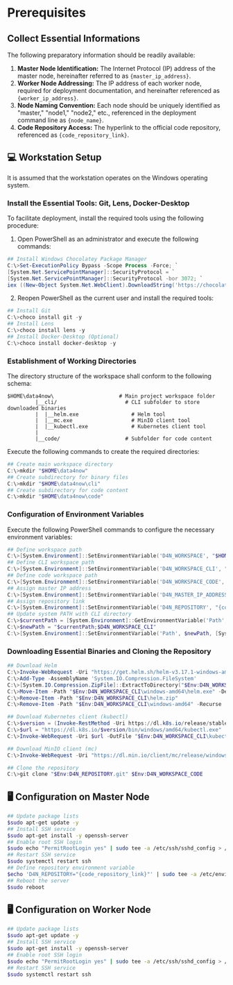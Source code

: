 # Prerequisites

## Collect Essential Informations

The following preparatory information should be readily available:

1. **Master Node Identification:** The Internet Protocol (IP) address of the master node, hereinafter referred to as `{master_ip_address}`.
2. **Worker Node Addressing:** The IP address of each worker node, required for deployment documentation, and hereinafter referenced as `{worker_ip_address}`.
3. **Node Naming Convention:** Each node should be uniquely identified as "master," "node1," "node2," etc., referenced in the deployment command line as `{node_name}`.
4. **Code Repository Access:** The hyperlink to the official code repository, referenced as `{code_repository_link}`.

## 💻 Workstation Setup

It is assumed that the workstation operates on the Windows operating system.

### Install the Essential Tools: Git, Lens, Docker-Desktop

To facilitate deployment, install the required tools using the following procedure:

1. Open PowerShell as an administrator and execute the following commands:

```powershell
## Install Windows Chocolatey Package Manager
C:\>Set-ExecutionPolicy Bypass -Scope Process -Force; `
[System.Net.ServicePointManager]::SecurityProtocol = `
[System.Net.ServicePointManager]::SecurityProtocol -bor 3072; `
iex ((New-Object System.Net.WebClient).DownloadString('https://chocolatey.org/install.ps1'))
```

2. Reopen PowerShell as the current user and install the required tools:

```powershell
## Install Git
C:\>choco install git -y
## Install Lens
C:\>choco install lens -y
## Install Docker-Desktop (Optional)
C:\>choco install docker-desktop -y
```

### Establishment of Working Directories

The directory structure of the workspace shall conform to the following schema:

```
$HOME\data4now\                     # Main project workspace folder
         |__cli/                      # CLI subfolder to store downloaded binaries
         |  |__helm.exe                 # Helm tool
         |  |__mc.exe                   # MinIO client tool
         |  |__kubectl.exe              # Kubernetes client tool
         |
         |__code/                     # Subfolder for code content
```

Execute the following commands to create the required directories:

```powershell
## Create main workspace directory
C:\>mkdir "$HOME\data4now"
## Create subdirectory for binary files
C:\>mkdir "$HOME\data4now\cli"
## Create subdirectory for code content
C:\>mkdir "$HOME\data4now\code"
```

### Configuration of Environment Variables

Execute the following PowerShell commands to configure the necessary environment variables:

```powershell
## Define workspace path
C:\>[System.Environment]::SetEnvironmentVariable('D4N_WORKSPACE', "$HOME\data4now", [System.EnvironmentVariableTarget]::User)
## Define CLI workspace path
C:\>[System.Environment]::SetEnvironmentVariable('D4N_WORKSPACE_CLI', "$HOME\data4now\cli", [System.EnvironmentVariableTarget]::User)
## Define code workspace path
C:\>[System.Environment]::SetEnvironmentVariable('D4N_WORKSPACE_CODE', "$HOME\data4now\code", [System.EnvironmentVariableTarget]::User)
## Assign master IP address
C:\>[System.Environment]::SetEnvironmentVariable('D4N_MASTER_IP_ADDRESS', "{master_ip_address}", [System.EnvironmentVariableTarget]::User)
## Assign repository link
C:\>[System.Environment]::SetEnvironmentVariable('D4N_REPOSITORY', "{code_repository_link}", [System.EnvironmentVariableTarget]::User)
## Update system PATH with CLI directory
C:\>$currentPath = [System.Environment]::GetEnvironmentVariable('Path', [System.EnvironmentVariableTarget]::User)
C:\>$newPath = "$currentPath;$D4N_WORKSPACE_CLI"
C:\>[System.Environment]::SetEnvironmentVariable('Path', $newPath, [System.EnvironmentVariableTarget]::User)
```

### Downloading Essential Binaries and Cloning the Repository

```powershell
## Download Helm
C:\>Invoke-WebRequest -Uri "https://get.helm.sh/helm-v3.17.1-windows-amd64.zip" -OutFile "$Env:D4N_WORKSPACE_CLI\helm.zip"
C:\>Add-Type -AssemblyName 'System.IO.Compression.FileSystem'
C:\>[System.IO.Compression.ZipFile]::ExtractToDirectory("$Env:D4N_WORKSPACE_CLI\helm.zip", $Env:D4N_WORKSPACE_CLI)
C:\>Move-Item -Path "$Env:D4N_WORKSPACE_CLI\windows-amd64\helm.exe" -Destination $Env:D4N_WORKSPACE_CLI
C:\>Remove-Item -Path "$Env:D4N_WORKSPACE_CLI\helm.zip"
C:\>Remove-Item -Path "$Env:D4N_WORKSPACE_CLI\windows-amd64" -Recurse

## Download Kubernetes client (kubectl)
C:\>$version = (Invoke-RestMethod -Uri https://dl.k8s.io/release/stable.txt).Trim()
C:\>$url = "https://dl.k8s.io/$version/bin/windows/amd64/kubectl.exe"
C:\>Invoke-WebRequest -Uri $url -OutFile "$Env:D4N_WORKSPACE_CLI\kubectl.exe"

## Download MinIO client (mc)
C:\>Invoke-WebRequest -Uri "https://dl.min.io/client/mc/release/windows-amd64/mc.exe" -OutFile "$Env:D4N_WORKSPACE_CLI\mc.exe"

## Clone the repository
C:\>git clone "$Env:D4N_REPOSITORY.git" $Env:D4N_WORKSPACE_CODE
```

## 🖥 Configuration on Master Node

```bash
## Update package lists
$sudo apt-get update -y
## Install SSH service
$sudo apt-get install -y openssh-server
## Enable root SSH login
$sudo echo "PermitRootLogin yes" | sudo tee -a /etc/ssh/sshd_config > /dev/null
## Restart SSH service
$sudo systemctl restart ssh
## Define repository environment variable
$echo 'D4N_REPOSITORY="{code_repository_link}"' | sudo tee -a /etc/environment
## Reboot the server
$sudo reboot
```

## 🖥 Configuration on Worker Node

```bash
## Update package lists
$sudo apt-get update -y
## Install SSH service
$sudo apt-get install -y openssh-server
## Enable root SSH login
$sudo echo "PermitRootLogin yes" | sudo tee -a /etc/ssh/sshd_config > /dev/null
## Restart SSH service
$sudo systemctl restart ssh
```

